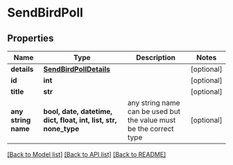 # SendBirdPoll


## Properties
Name | Type | Description | Notes
------------ | ------------- | ------------- | -------------
**details** | [**SendBirdPollDetails**](SendBirdPollDetails.md) |  | [optional] 
**id** | **int** |  | [optional] 
**title** | **str** |  | [optional] 
**any string name** | **bool, date, datetime, dict, float, int, list, str, none_type** | any string name can be used but the value must be the correct type | [optional]

[[Back to Model list]](../README.md#documentation-for-models) [[Back to API list]](../README.md#documentation-for-api-endpoints) [[Back to README]](../README.md)


